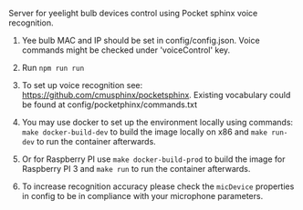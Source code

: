 Server for yeelight bulb devices control using Pocket sphinx voice recognition.

1. Yee bulb MAC and IP should be set in config/config.json. Voice commands might be checked under 'voiceControl' key.
2. Run `npm run run`
3. To set up voice recognition see: https://github.com/cmusphinx/pocketsphinx.
Existing vocabulary could be found at config/pocketphinx/commands.txt

4. You may use docker to set up the environment locally using commands:
 `make docker-build-dev` to build the image locally on x86 
 and `make run-dev` to run the container afterwards. 

5. Or for Raspberry PI use `make docker-build-prod` to build the image for Raspberry PI 3 
 and `make run` to run the container afterwards.
6. To increase recognition accuracy please check the `micDevice` properties in config to be in compliance
with your microphone parameters.